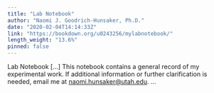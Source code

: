 ```yaml
---
title: "Lab Notebook"
author: "Naomi J. Goodrich-Hunsaker, Ph.D."
date: "2020-02-04T14:14:33Z"
link: "https://bookdown.org/u0243256/mylabnotebook/"
length_weight: "13.6%"
pinned: false
---
```


Lab Notebook [...] This notebook contains a general record of my experimental work. If additional information or further clarification is needed, email me at naomi.hunsaker@utah.edu. ...
